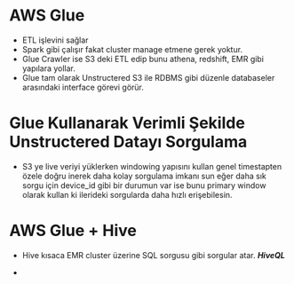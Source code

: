 # AWS Glue
- ETL işlevini sağlar  
- Spark gibi çalışır fakat cluster manage etmene gerek yoktur.
- Glue Crawler ise S3 deki ETL edip bunu athena, redshift, EMR gibi yapılara yollar. 
- Glue tam olarak Unstructered S3 ile RDBMS gibi düzenle databaseler arasındaki interface görevi görür.

# Glue Kullanarak Verimli Şekilde Unstructered Datayı Sorgulama
- S3 ye live veriyi yüklerken windowing yapısını kullan genel timestapten özele doğru inerek daha kolay sorgulama imkanı sun eğer daha sık sorgu için device_id gibi bir durumun var ise bunu primary window olarak kullan ki ilerideki sorgularda daha hızlı erişebilesin.

# AWS Glue + Hive
- Hive kısaca EMR cluster üzerine SQL sorgusu gibi sorgular atar. ***HiveQL***

-
